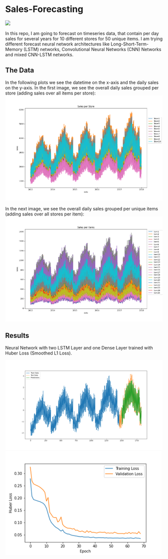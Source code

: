# Sales-Forecasting
<img src="https://www.kaufda.de/insights/shared/content/uploads/2018/05/Unterschied-Supermarkt-Discounter.jpg" width="500">

In this repo, I am going to forecast on timeseries data, that contain per day sales for several years for 10 different stores for 50 unique items.
I am trying different forecast neural network architectures like Long-Short-Term-Memory (LSTM) networks, Convolutional Neural Networks (CNN) Networks and mixed CNN-LSTM networks.

## The Data
In the following plots we see the datetime on the x-axis and the daily sales on the y-axis.
In the first image, we see the overall daily sales grouped per store (adding sales over all items per store):
<img src="Plots/sales_per_store.png" width="600">

In the next image, we see the overall daily sales grouped per unique items (adding sales over all stores per item):
<img src="Plots/sales_per_items.png" width="600">

## Results
Neural Network with two LSTM Layer and one Dense Layer trained with Huber Loss (Smoothed L1 Loss).

<img src="Plots/Predictions.png" width="800">

<img src="Plots/Loss.png" width="500">



